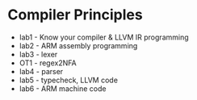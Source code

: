 # Compiler Principles

- lab1 - Know your compiler & LLVM IR programming
- lab2 - ARM assembly programming
- lab3 - lexer
- OT1 - regex2NFA
- lab4 - parser
- lab5 - typecheck, LLVM code
- lab6 - ARM machine code